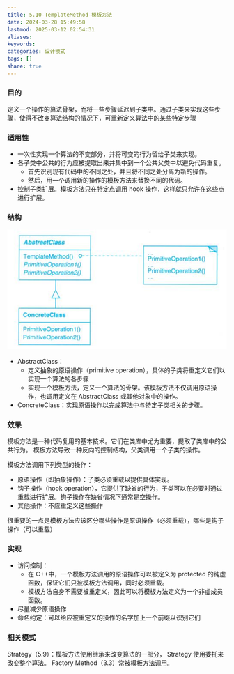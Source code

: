 ```yaml
---
title: 5.10-TemplateMethod-模板方法
date: 2024-03-28 15:49:58
lastmod: 2025-03-12 02:54:31
aliases: 
keywords: 
categories: 设计模式
tags: []
share: true
---
```





### 目的

定义一个操作的算法骨架，而将一些步骤延迟到子类中。通过子类来实现这些步骤，使得不改变算法结构的情况下，可重新定义算法中的某些特定步骤


### 适用性

- 一次性实现一个算法的不变部分，并将可变的行为留给子类来实现。
- 各子类中公共的行为应被提取出来并集中到一个公共父类中以避免代码重复。
	- 首先识别现有代码中的不同之处，并且将不同之处分离为新的操作。
	- 然后，用一个调用新的操作的模板方法来替换不同的代码。
- 控制子类扩展。模板方法只在特定点调用 hook 操作，这样就只允许在这些点进行扩展。

### 结构
![](./assets/5.10-TemplateMethod-%E6%A8%A1%E6%9D%BF%E6%96%B9%E6%B3%95/image-2023-10-19_17-05-39-615.png)

- AbstractClass：
	- 定义抽象的原语操作（primitive operation），具体的子类将重定义它们以实现一个算法的各步骤
	- 实现一个模板方法，定义一个算法的骨架。该模板方法不仅调用原语操作，也调用定义在 AbstractClass 或其他对象中的操作。
- ConcreteClass：实现原语操作以完成算法中与特定子类相关的步骤。

### 效果

模板方法是一种代码复用的基本技术。它们在类库中尤为重要，提取了类库中的公共行为。
模板方法导致一种反向的控制结构，父类调用一个子类的操作。

模板方法调用下列类型的操作：
- 原语操作（即抽象操作）：子类必须重载以提供具体实现。
- 钩子操作（hook operation），它提供了缺省的行为，子类可以在必要时通过重载进行扩展。钩子操作在缺省情况下通常是空操作。
- 其他操作：不应重定义这些操作

很重要的一点是模板方法应该区分哪些操作是原语操作（必须重载），哪些是钩子操作（可以重载）

### 实现

- 访问控制：
	- 在 C++中，一个模板方法调用的原语操作可以被定义为 protected 的纯虚函数，保证它们只被模板方法调用，同时必须重载。
	- 模板方法自身不需要被重定义，因此可以将模板方法定义为一个非虚成员函数。
- 尽量减少原语操作
- 命名约定：可以给应被重定义的操作的名字加上一个前缀以识别它们


### 相关模式

Strategy（5.9）：模板方法使用继承来改变算法的一部分， Strategy 使用委托来改变整个算法。
Factory Method（3.3）常被模板方法调用。